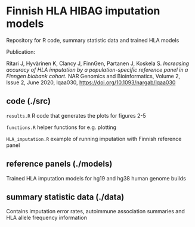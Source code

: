 # Finnish HLA HIBAG imputation models

Repository for R code, summary statistic data and trained HLA models


Publication:

Ritari J, Hyvärinen K, Clancy J, FinnGen, Partanen J, Koskela S. _Increasing accuracy of HLA imputation by a population-specific reference panel in a Finngen biobank cohort._ NAR Genomics and Bioinformatics, Volume 2, Issue 2, June 2020, lqaa030, https://doi.org/10.1093/nargab/lqaa030 


## code (./src)
`results.R` R code that generates the plots for figures 2-5

`functions.R` helper functions for e.g. plotting

`HLA_imputation.R` example of running imputation with Finnish reference panel


## reference panels (./models)
Trained HLA imputation models for hg19 and hg38 human genome builds

## summary statistic data (./data)
Contains imputation error rates, autoimmune association summaries and HLA allele frequency information
